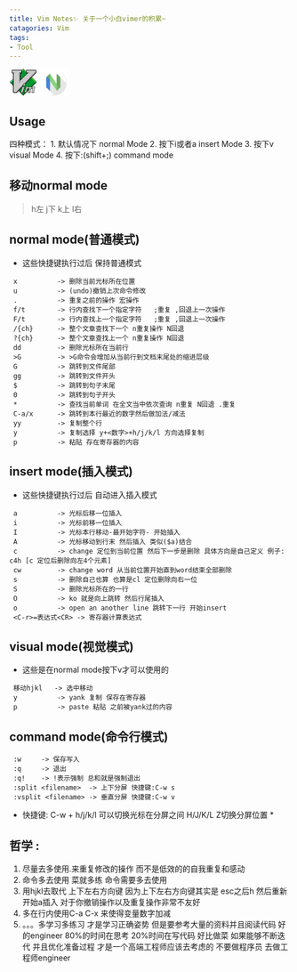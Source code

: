 ```yaml
---
title: Vim Notes✨ 关于一个小白vimer的积累~
catagories: Vim
tags:
- Tool
---
```

<img src="../images/vim-original.svg" width="50" height="50"/>
<img src="../images/apps-neovim.svg" width="50" height="50"/> 

## Usage
 四种模式：
    1. 默认情况下  normal Mode
    2. 按下i或者a  insert Mode
    3. 按下v       visual Mode
    4. 按下:(shift+;) command mode
## 移动normal mode
> h左   j下   k上   l右

## normal mode(普通模式)
- 这些快捷键执行过后 保持普通模式
```
 x          -> 删除当前光标所在位置
 u          -> (undo)撤销上次命令修改
 .          -> 重复之前的操作 宏操作 
 f/t        -> 行内查找下一个指定字符   ;重复 ,回退上一次操作
 F/t        -> 行内查找上一个指定字符   ;重复 ,回退上一次操作
 /{ch}      -> 整个文章查找下一个 n重复操作 N回退
 ?{ch}      -> 整个文章查找上一个 n重复操作 N回退
 dd         -> 删除光标所在当前行
 >G         -> >G命令会增加从当前行到文档末尾处的缩进层级
 G          -> 跳转到文件尾部
 gg         -> 跳转到文件开头
 $          -> 跳转到句子末尾
 0          -> 跳转到句子开头
 *          -> 查找当前单词 在全文当中依次查询 n重复 N回退 .重复
 C-a/x      -> 跳转到本行最近的数字然后做加法/减法
 yy         -> 复制整个行
 y          -> 复制选择 y+<数字>+h/j/k/l 方向选择复制
 p          -> 粘贴 存在寄存器的内容
```
## insert mode(插入模式)
- 这些快捷键执行过后 自动进入插入模式
```
 a          -> 光标后移一位插入
 i          -> 光标前移一位插入
 I          -> 光标本行移动-最开始字符- 开始插入
 A          -> 光标移动到行末 然后插入 类似($a)结合 
 c          -> change 定位到当前位置 然后下一步是删除 具体方向是自己定义 例子: c4h [c 定位后删除向左4个元素]
 cw         -> change word 从当前位置开始直到word结束全部删除
 s          -> 删除自己也算 也算是cl 定位删除向右一位
 S          -> 删除光标所在的一行
 O          -> ko 就是向上跳转 然后行尾插入
 o          -> open an another line 跳转下一行 开始insert
 <C-r>=表达式<CR> -> 寄存器计算表达式
```

## visual mode(视觉模式)
- 这些是在normal mode按下v才可以使用的

```
 移动hjkl   -> 选中移动
 y          -> yank 复制 保存在寄存器
 p          -> paste 粘贴 之前被yank过的内容

```

## command mode(命令行模式)
```
 :w     -> 保存写入
 :q     -> 退出
 :q!    -> !表示强制 总和就是强制退出
 :split <filename>  -> 上下分屏 快捷键:C-w s
 :vsplit <filename> -> 垂直分屏 快捷键:C-w v
```
* 快捷键: C-w + h/j/k/l 可以切换光标在分屏之间 H/J/K/L Z切换分屏位置 *


## 哲学 : 
1. 尽量去多使用.来重复修改的操作 而不是低效的的自我重复和感动
2. 命令多去使用 菜就多练 命令需要多去使用
3. 用hjkl去取代 上下左右方向键 因为上下左右方向键其实是 esc之后h 然后重新开始a插入 对于你撤销操作以及重复操作非常不友好
4. 多在行内使用C-a C-x 来使得变量数字加减
5. 。。。多学习多练习 才是学习正确姿势 但是要参考大量的资料并且阅读代码 好的engineer 80%的时间在思考 20%时间在写代码 好比做菜 如果能够不断迭代 并且优化准备过程 才是一个高端工程师应该去考虑的 不要做程序员 去做工程师engineer
